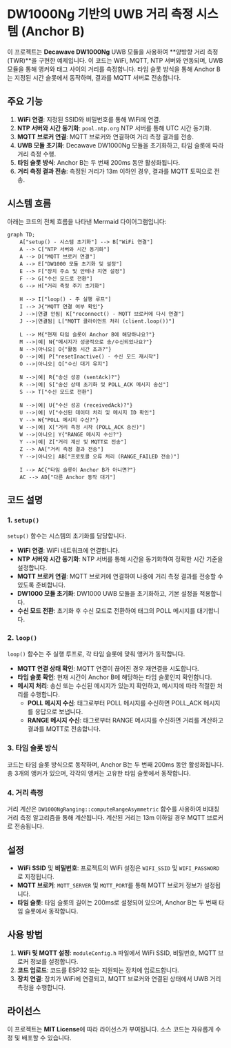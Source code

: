 # DW1000Ng 기반의 UWB 거리 측정 시스템 (Anchor B)

이 프로젝트는 **Decawave DW1000Ng** UWB 모듈을 사용하여 **양방향 거리 측정(TWR)**을 구현한 예제입니다. 이 코드는 WiFi, MQTT, NTP 서버와 연동되며, UWB 모듈을 통해 앵커와 태그 사이의 거리를 측정합니다. 타임 슬롯 방식을 통해 Anchor B는 지정된 시간 슬롯에서 동작하며, 결과를 MQTT 서버로 전송합니다.

## 주요 기능

1. **WiFi 연결**: 지정된 SSID와 비밀번호를 통해 WiFi에 연결.
2. **NTP 서버와 시간 동기화**: `pool.ntp.org` NTP 서버를 통해 UTC 시간 동기화.
3. **MQTT 브로커 연결**: MQTT 브로커와 연결하여 거리 측정 결과를 전송.
4. **UWB 모듈 초기화**: Decawave DW1000Ng 모듈을 초기화하고, 타임 슬롯에 따라 거리 측정 수행.
5. **타임 슬롯 방식**: Anchor B는 두 번째 200ms 동안 활성화됩니다.
6. **거리 측정 결과 전송**: 측정된 거리가 13m 이하인 경우, 결과를 MQTT 토픽으로 전송.

## 시스템 흐름

아래는 코드의 전체 흐름을 나타낸 Mermaid 다이어그램입니다:

```mermaid
graph TD;
    A["setup() - 시스템 초기화"] --> B["WiFi 연결"]
    A --> C["NTP 서버와 시간 동기화"]
    A --> D["MQTT 브로커 연결"]
    A --> E["DW1000 모듈 초기화 및 설정"]
    E --> F["장치 주소 및 안테나 지연 설정"]
    F --> G["수신 모드로 전환"]
    G --> H["거리 측정 주기 초기화"]
    
    H --> I["loop() - 주 실행 루프"]
    I --> J{"MQTT 연결 여부 확인"}
    J -->|연결 안됨| K["reconnect() - MQTT 브로커에 다시 연결"]
    J -->|연결됨| L["MQTT 클라이언트 처리 (client.loop())"]
    
    L --> M{"현재 타임 슬롯이 Anchor B에 해당하나요?"}
    M -->|예| N{"메시지가 성공적으로 송/수신되었나요?"}
    N -->|아니오| O{"활동 시간 초과?"}
    O -->|예| P["resetInactive() - 수신 모드 재시작"]
    O -->|아니오| Q["수신 대기 유지"]
    
    N -->|예| R{"송신 성공 (sentAck)?"}
    R -->|예| S["송신 상태 초기화 및 POLL_ACK 메시지 송신"]
    S --> T["수신 모드로 전환"]
    
    N -->|예| U{"수신 성공 (receivedAck)?"}
    U -->|예| V["수신된 데이터 처리 및 메시지 ID 확인"]
    V --> W{"POLL 메시지 수신?"}
    W -->|예| X["거리 측정 시작 (POLL_ACK 송신)"]
    W -->|아니오| Y{"RANGE 메시지 수신?"}
    Y -->|예| Z["거리 계산 및 MQTT로 전송"]
    Z --> AA["거리 측정 결과 전송"]
    Y -->|아니오| AB["프로토콜 오류 처리 (RANGE_FAILED 전송)"]
    
    I --> AC{"타임 슬롯이 Anchor B가 아니면?"}
    AC --> AD["다른 Anchor 동작 대기"]
```

## 코드 설명

### 1. `setup()`

`setup()` 함수는 시스템의 초기화를 담당합니다.

- **WiFi 연결**: WiFi 네트워크에 연결합니다.
- **NTP 서버와 시간 동기화**: NTP 서버를 통해 시간을 동기화하여 정확한 시간 기준을 설정합니다.
- **MQTT 브로커 연결**: MQTT 브로커에 연결하여 나중에 거리 측정 결과를 전송할 수 있도록 준비합니다.
- **DW1000 모듈 초기화**: DW1000 UWB 모듈을 초기화하고, 기본 설정을 적용합니다.
- **수신 모드 전환**: 초기화 후 수신 모드로 전환하여 태그의 POLL 메시지를 대기합니다.

### 2. `loop()`

`loop()` 함수는 주 실행 루프로, 각 타임 슬롯에 맞춰 앵커가 동작합니다.

- **MQTT 연결 상태 확인**: MQTT 연결이 끊어진 경우 재연결을 시도합니다.
- **타임 슬롯 확인**: 현재 시간이 Anchor B에 해당하는 타임 슬롯인지 확인합니다.
- **메시지 처리**: 송신 또는 수신된 메시지가 있는지 확인하고, 메시지에 따라 적절한 처리를 수행합니다.
  - **POLL 메시지 수신**: 태그로부터 POLL 메시지를 수신하면 POLL_ACK 메시지를 응답으로 보냅니다.
  - **RANGE 메시지 수신**: 태그로부터 RANGE 메시지를 수신하면 거리를 계산하고 결과를 MQTT로 전송합니다.

### 3. 타임 슬롯 방식

코드는 타임 슬롯 방식으로 동작하며, Anchor B는 두 번째 200ms 동안 활성화됩니다. 총 3개의 앵커가 있으며, 각각의 앵커는 고유한 타임 슬롯에서 동작합니다.

### 4. 거리 측정

거리 계산은 `DW1000NgRanging::computeRangeAsymmetric` 함수를 사용하여 비대칭 거리 측정 알고리즘을 통해 계산됩니다. 계산된 거리는 13m 이하일 경우 MQTT 브로커로 전송됩니다.

## 설정

- **WiFi SSID** 및 **비밀번호**: 프로젝트의 WiFi 설정은 `WIFI_SSID` 및 `WIFI_PASSWORD`로 지정됩니다.
- **MQTT 브로커**: `MQTT_SERVER` 및 `MQTT_PORT`를 통해 MQTT 브로커 정보가 설정됩니다.
- **타임 슬롯**: 타임 슬롯의 길이는 200ms로 설정되어 있으며, Anchor B는 두 번째 타임 슬롯에서 동작합니다.

## 사용 방법

1. **WiFi 및 MQTT 설정**: `moduleConfig.h` 파일에서 WiFi SSID, 비밀번호, MQTT 브로커 정보를 설정합니다.
2. **코드 업로드**: 코드를 ESP32 또는 지원되는 장치에 업로드합니다.
3. **장치 연결**: 장치가 WiFi에 연결되고, MQTT 브로커와 연결된 상태에서 UWB 거리 측정을 수행합니다.

## 라이선스

이 프로젝트는 **MIT License**에 따라 라이선스가 부여됩니다. 소스 코드는 자유롭게 수정 및 배포할 수 있습니다.
